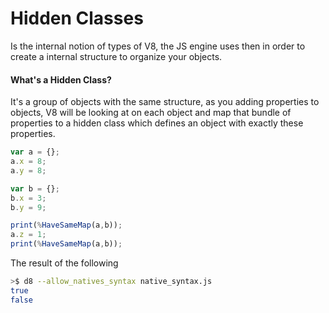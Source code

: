# Hidden Classes

Is the internal notion of types of V8, the JS engine uses then in order to create a internal structure to organize your objects.

#### What's a Hidden Class?

It's a group of objects with the same structure, as you adding properties to objects, V8 will be looking at on each object and map that bundle of properties to a hidden class which defines an object with exactly these properties.


`````javascript dsds.js
var a = {};
a.x = 8;
a.y = 8;

var b = {};
b.x = 3;
b.y = 9;

print(%HaveSameMap(a,b));
a.z = 1;
print(%HaveSameMap(a,b));
`````
The result of the following 
````bash
>$ d8 --allow_natives_syntax native_syntax.js 
true
false
````